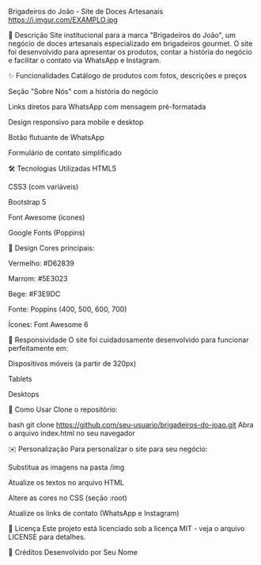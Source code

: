 Brigadeiros do João - Site de Doces Artesanais
https://i.imgur.com/EXAMPLO.jpg <!-- Adicione uma imagem de preview -->

📝 Descrição
Site institucional para a marca "Brigadeiros do João", um negócio de doces artesanais especializado em brigadeiros gourmet. O site foi desenvolvido para apresentar os produtos, contar a história do negócio e facilitar o contato via WhatsApp e Instagram.

✨ Funcionalidades
Catálogo de produtos com fotos, descrições e preços

Seção "Sobre Nós" com a história do negócio

Links diretos para WhatsApp com mensagem pré-formatada

Design responsivo para mobile e desktop

Botão flutuante de WhatsApp

Formulário de contato simplificado

🛠 Tecnologias Utilizadas
HTML5

CSS3 (com variáveis)

Bootstrap 5

Font Awesome (ícones)

Google Fonts (Poppins)

🎨 Design
Cores principais:

Vermelho: #D62839

Marrom: #5E3023

Bege: #F3E9DC

Fonte: Poppins (400, 500, 600, 700)

Ícones: Font Awesome 6

📱 Responsividade
O site foi cuidadosamente desenvolvido para funcionar perfeitamente em:

Dispositivos móveis (a partir de 320px)

Tablets

Desktops

🔧 Como Usar
Clone o repositório:

bash
git clone https://github.com/seu-usuario/brigadeiros-do-joao.git
Abra o arquivo index.html no seu navegador

✉️ Personalização
Para personalizar o site para seu negócio:

Substitua as imagens na pasta /img

Atualize os textos no arquivo HTML

Altere as cores no CSS (seção :root)

Atualize os links de contato (WhatsApp e Instagram)

📄 Licença
Este projeto está licenciado sob a licença MIT - veja o arquivo LICENSE para detalhes.

🙏 Créditos
Desenvolvido por Seu Nome

